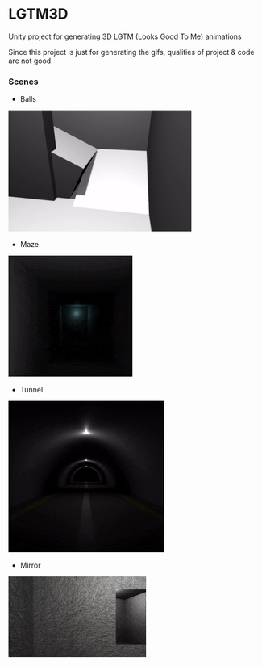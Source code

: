 # LGTM3D

Unity project for generating 3D LGTM (Looks Good To Me) animations

Since this project is just for generating the gifs, qualities of project & code are not good.

### Scenes

- Balls

![Balls](./Results/Balls.gif)

- Maze

![Maze](./Results/Maze.gif)

- Tunnel

![Tunnel](./Results/Tunnel.gif)

- Mirror

![Mirror](./Results/Mirror.gif)


